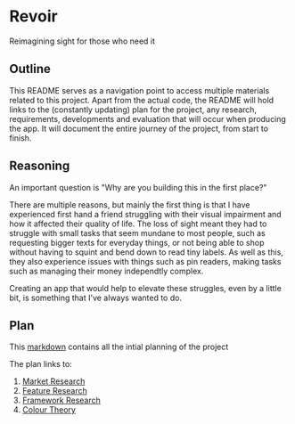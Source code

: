 # Revoir

Reimagining sight for those who need it

## Outline

This README serves as a navigation point to access multiple materials related to this project. Apart from the actual code, the README will hold links to the (constantly updating) plan for the project, any research, requirements, developments and evaluation that will occur when producing the app. It will document the entire journey of the project, from start to finish.

## Reasoning

An important question is "Why are you building this in the first place?"

There are multiple reasons, but mainly the first thing is that I have experienced first hand a friend struggling with their visual impairment and how it affected their quality of life. The loss of sight meant they had to struggle with small tasks that seem mundane to most people, such as requesting bigger texts for everyday things, or not being able to shop without having to squint and bend down to read tiny labels. As well as this, they also experience issues with things such as pin readers, making tasks such as managing their money independtly complex.

Creating an app that would help to elevate these struggles, even by a little bit, is something that I've always wanted to do.

## Plan

This [markdown](/docs/plan.md) contains all the intial planning of the project

The plan links to:
    <ol>
        <li> [Market Research](/docs/marketresearch.md) </li>
        <li> [Feature Research](docs/featureresearch.md)</li>
        <li> [Framework Research](docs/frameworkresearch.md)</li>
        <li> [Colour Theory](docs/colourtheory.md)</li>
    </ol>